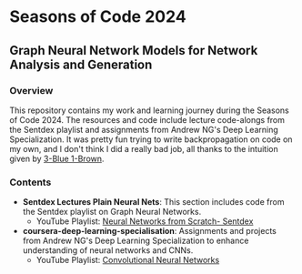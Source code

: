 # Seasons of Code 2024

## Graph Neural Network Models for Network Analysis and Generation

### Overview

This repository contains my work and learning journey during the Seasons of Code 2024. The resources and code include lecture code-alongs from the Sentdex playlist and assignments from Andrew NG's Deep Learning Specialization. It was pretty fun trying to write backpropagation on code on my own, and I don't think I did a really bad job, all thanks to the intuition given by [3-Blue 1-Brown](https://www.youtube.com/playlist?list=PLZHQObOWTQDNU6R1_67000Dx_ZCJB-3pi).

### Contents

- **Sentdex Lectures Plain Neural Nets**: This section includes code from the Sentdex playlist on Graph Neural Networks.
  - YouTube Playlist: [Neural Networks from Scratch- Sentdex](https://www.youtube.com/watch?v=Wo5dMEP_BbI&list=PLQVvvaa0QuDcjD5BAw2DxE6OF2tius3V3)
- **coursera-deep-learning-specialisation**: Assignments and projects from Andrew NG's Deep Learning Specialization to enhance understanding of neural networks and CNNs.
  - YouTube Playlist: [Convolutional Neural Networks](https://www.youtube.com/playlist?list=PLkDaE6sCZn6Gl29AoE31iwdVwSG-KnDzF)
